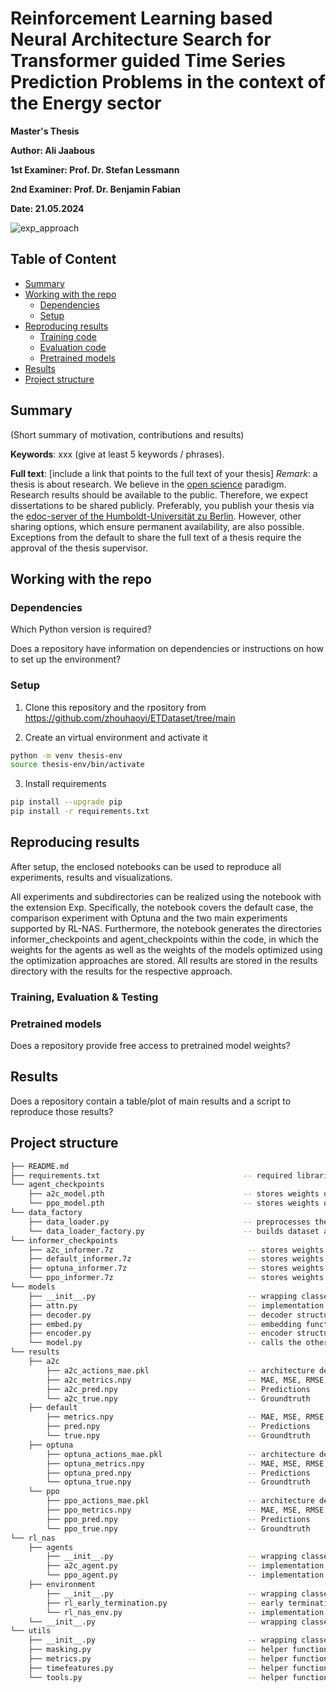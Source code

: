 # Reinforcement Learning based Neural Architecture Search for Transformer guided Time Series Prediction Problems in the context of the Energy sector

**Master's Thesis**

**Author: Ali Jaabous** 

**1st Examiner: Prof. Dr. Stefan Lessmann** 

**2nd Examiner: Prof. Dr. Benjamin Fabian**

**Date: 21.05.2024**

![exp_approach](https://github.com/RL-NAS-TSF4E/RL-NAS-TSF4E/assets/168930273/1a890684-798f-4b33-946c-5e9ee2c2b70d)

## Table of Content

- [Summary](#summary)
- [Working with the repo](#Working-with-the-repo)
    - [Dependencies](#Dependencies)
    - [Setup](#Setup)
- [Reproducing results](#Reproducing-results)
    - [Training code](#Training-code)
    - [Evaluation code](#Evaluation-code)
    - [Pretrained models](#Pretrained-models)
- [Results](#Results)
- [Project structure](-Project-structure)

## Summary

(Short summary of motivation, contributions and results)

**Keywords**: xxx (give at least 5 keywords / phrases).

**Full text**: [include a link that points to the full text of your thesis]
*Remark*: a thesis is about research. We believe in the [open science](https://en.wikipedia.org/wiki/Open_science) paradigm. Research results should be available to the public. Therefore, we expect dissertations to be shared publicly. Preferably, you publish your thesis via the [edoc-server of the Humboldt-Universität zu Berlin](https://edoc-info.hu-berlin.de/de/publizieren/andere). However, other sharing options, which ensure permanent availability, are also possible. <br> Exceptions from the default to share the full text of a thesis require the approval of the thesis supervisor.  

## Working with the repo

### Dependencies

Which Python version is required? 

Does a repository have information on dependencies or instructions on how to set up the environment?

### Setup

1. Clone this repository and the rpository from https://github.com/zhouhaoyi/ETDataset/tree/main

2. Create an virtual environment and activate it
```bash
python -m venv thesis-env
source thesis-env/bin/activate
```

3. Install requirements
```bash
pip install --upgrade pip
pip install -r requirements.txt
```

## Reproducing results

After setup, the enclosed notebooks can be used to reproduce all experiments, results and visualizations.

All experiments and subdirectories can be realized using the notebook with the extension Exp. Specifically, the notebook covers the default case, the comparison experiment with Optuna and the two main experiments supported by RL-NAS. Furthermore, the notebook generates the directories informer_checkpoints and agent_checkpoints within the code, in which the weights for the agents as well as the weights of the models optimized using the optimization approaches are stored. All results are stored in the results directory with the results for the respective approach. 

### Training, Evaluation & Testing



### Pretrained models

Does a repository provide free access to pretrained model weights?

## Results

Does a repository contain a table/plot of main results and a script to reproduce those results?

## Project structure

```bash
├── README.md
├── requirements.txt                                -- required libraries
└── agent_checkpoints
    ├── a2c_model.pth                               -- stores weights of the a2c agent
    └── ppo_model.pth                               -- stores weights of the ppo agent
└── data_factory
    ├── data_loader.py                              -- preprocesses the dataset
    └── data_loader_factory.py                      -- builds dataset and data_loader
└── informer_checkpoints
    ├── a2c_informer.7z                              -- stores weights of the a2c optimized model
    ├── default_informer.7z                          -- stores weights of the default model
    ├── optuna_informer.7z                           -- stores weights of the optuna optimized model
    └── ppo_informer.7z                              -- stores weights of the ppo optimized model
└── models
    ├── __init__.py                                  -- wrapping classes into package
    ├── attn.py                                      -- implementation of the attention mechanism
    ├── decoder.py                                   -- decoder structure of the informer
    ├── embed.py                                     -- embedding function for the data processing
    ├── encoder.py                                   -- encoder structure of the informer
    └── model.py                                     -- calls the other classes and builds the informer
└── results
    ├── a2c
        ├── a2c_actions_mae.pkl                      -- architecture decisions & MAE during optimization
        ├── a2c_metrics.npy                          -- MAE, MSE, RMSE, MAPE, MSPE
        ├── a2c_pred.npy                             -- Predictions
        └── a2c_true.npy                             -- Groundtruth    
    ├── default
        ├── metrics.npy                              -- MAE, MSE, RMSE, MAPE, MSPE
        ├── pred.npy                                 -- Predictions
        └── true.npy                                 -- Groundtruth                              
    ├── optuna
        ├── optuna_actions_mae.pkl                   -- architecture decisions & MAE during optimization
        ├── optuna_metrics.npy                       -- MAE, MSE, RMSE, MAPE, MSPE
        ├── optuna_pred.npy                          -- Predictions
        └── optuna_true.npy                          -- Groundtruth                                      
    └── ppo
        ├── ppo_actions_mae.pkl                      -- architecture decisions & MAE during optimization
        ├── ppo_metrics.npy                          -- MAE, MSE, RMSE, MAPE, MSPE
        ├── ppo_pred.npy                             -- Predictions
        └── ppo_true.npy                             -- Groundtruth                                        
└── rl_nas
    ├── agents
        ├── __init__.py                              -- wrapping classes into package
        ├── a2c_agent.py                             -- implementation of the a2c agent
        └── ppo_agent.py                             -- implementation of the ppo agent    
    ├── environment
        ├── __init__.py                              -- wrapping classes into package 
        ├── rl_early_termination.py                  -- early termination function for the environment
        └── rl_nas_env.py                            -- implementation of an openAI based environment       
    └── __init__.py                                  -- wrapping classes into package                            
└── utils
    ├── __init__.py                                  -- wrapping classes into package
    ├── masking.py                                   -- helper function for the building of the informer 
    ├── metrics.py                                   -- helper function for the building of the informer 
    ├── timefeatures.py                              -- helper function for the building of the informer 
    └── tools.py                                     -- helper function for the building of the informer             
```
